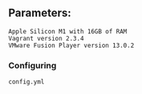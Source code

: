 ## Parameters:
```
Apple Silicon M1 with 16GB of RAM
Vagrant version 2.3.4
VMware Fusion Player version 13.0.2
```

### Configuring
`config.yml`
